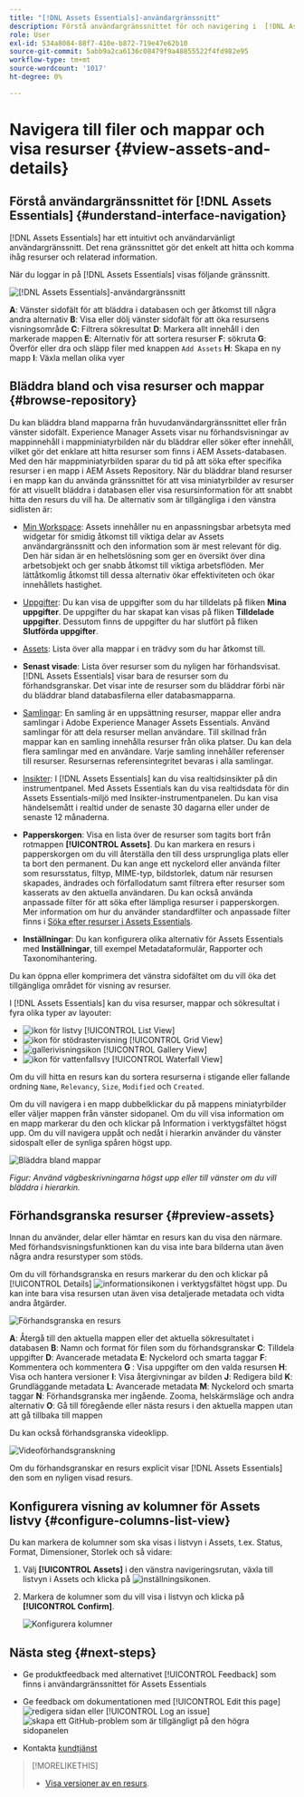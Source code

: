 ```yaml
---
title: "[!DNL Assets Essentials]-användargränssnitt"
description: Förstå användargränssnittet för och navigering i  [!DNL Assets Essentials].
role: User
exl-id: 534a8084-88f7-410e-b872-719e47e62b10
source-git-commit: 5abb9a2ca6136c08479f9a48855522f4fd982e95
workflow-type: tm+mt
source-wordcount: '1017'
ht-degree: 0%

---
```


# Navigera till filer och mappar och visa resurser {#view-assets-and-details}

<!-- TBD: Give screenshots of all views with many assets. Zoom out to showcase how the thumbnails/tiles flow on the UI in different views. -->

<!-- TBD: The options in left sidebar may change. Shared with me and Shared by me are missing for now. Update this section as UI is updated. -->

## Förstå användargränssnittet för [!DNL Assets Essentials] {#understand-interface-navigation}

[!DNL Assets Essentials] har ett intuitivt och användarvänligt användargränssnitt. Det rena gränssnittet gör det enkelt att hitta och komma ihåg resurser och relaterad information.

När du loggar in på [!DNL Assets Essentials] visas följande gränssnitt.

![[!DNL Assets Essentials]-användargränssnitt](assets/essentials-interface.png)

**A**: Vänster sidofält för att bläddra i databasen och ger åtkomst till några andra alternativ **B**: Visa eller dölj vänster sidofält för att öka resursens visningsområde **C**: Filtrera sökresultat **D**: Markera allt innehåll i den markerade mappen **E**: Alternativ för att sortera resurser **F**: sökruta **G**: Överför eller dra och släpp filer med knappen `Add Assets` **H**: Skapa en ny mapp **I**: Växla mellan olika vyer

<!-- TBD: Need an embedded video here with narration. It has to be hosted on MPC to be embeddable. -->

## Bläddra bland och visa resurser och mappar {#browse-repository}

Du kan bläddra bland mapparna från huvudanvändargränssnittet eller från vänster sidofält. Experience Manager Assets visar nu förhandsvisningar av mappinnehåll i mappminiatyrbilden när du bläddrar eller söker efter innehåll, vilket gör det enklare att hitta resurser som finns i AEM Assets-databasen. Med den här mappminiatyrbilden sparar du tid på att söka efter specifika resurser i en mapp i AEM Assets Repository.
När du bläddrar bland resurser i en mapp kan du använda gränssnittet för att visa miniatyrbilder av resurser för att visuellt bläddra i databasen eller visa resursinformation för att snabbt hitta den resurs du vill ha. De alternativ som är tillgängliga i den vänstra sidlisten är:

* [Min Workspace](https://experienceleague.adobe.com/docs/experience-manager-assets-essentials/help/my-workspace.html?lang=sv-SE): Assets innehåller nu en anpassningsbar arbetsyta med widgetar för smidig åtkomst till viktiga delar av Assets användargränssnitt och den information som är mest relevant för dig. Den här sidan är en helhetslösning som ger en översikt över dina arbetsobjekt och ger snabb åtkomst till viktiga arbetsflöden. Mer lättåtkomlig åtkomst till dessa alternativ ökar effektiviteten och ökar innehållets hastighet.
* [Uppgifter](https://experienceleague.adobe.com/docs/experience-manager-assets-essentials/help/my-workspace.html?lang=sv-SE): Du kan visa de uppgifter som du har tilldelats på fliken **Mina uppgifter**. De uppgifter du har skapat kan visas på fliken **Tilldelade uppgifter**. Dessutom finns de uppgifter du har slutfört på fliken **Slutförda uppgifter**.
* [Assets](https://experienceleague.adobe.com/docs/experience-manager-assets-essentials/help/manage-organize.html?lang=sv-SE): Lista över alla mappar i en trädvy som du har åtkomst till.
* **Senast visade**: Lista över resurser som du nyligen har förhandsvisat. [!DNL Assets Essentials] visar bara de resurser som du förhandsgranskar. Det visar inte de resurser som du bläddrar förbi när du bläddrar bland databasfilerna eller databasmapparna.
* [Samlingar](https://experienceleague.adobe.com/docs/experience-manager-assets-essentials/help/manage-collections.html?lang=sv-SE): En samling är en uppsättning resurser, mappar eller andra samlingar i Adobe Experience Manager Assets Essentials. Använd samlingar för att dela resurser mellan användare. Till skillnad från mappar kan en samling innehålla resurser från olika platser. Du kan dela flera samlingar med en användare. Varje samling innehåller referenser till resurser. Resursernas referensintegritet bevaras i alla samlingar.

* [Insikter](https://experienceleague.adobe.com/docs/experience-manager-assets-essentials/help/manage-reports.html?lang=sv-SE#view-live-statistics): I [!DNL Assets Essentials] kan du visa realtidsinsikter på din instrumentpanel. Med Assets Essentials kan du visa realtidsdata för din Assets Essentials-miljö med Insikter-instrumentpanelen. Du kan visa händelsemått i realtid under de senaste 30 dagarna eller under de senaste 12 månaderna.


* **Papperskorgen**: Visa en lista över de resurser som tagits bort från rotmappen **[!UICONTROL Assets]**. Du kan markera en resurs i papperskorgen om du vill återställa den till dess ursprungliga plats eller ta bort den permanent. Du kan ange ett nyckelord eller använda filter som resursstatus, filtyp, MIME-typ, bildstorlek, datum när resursen skapades, ändrades och förfallodatum samt filtrera efter resurser som kasserats av den aktuella användaren. Du kan också använda anpassade filter för att söka efter lämpliga resurser i papperskorgen. Mer information om hur du använder standardfilter och anpassade filter finns i [Söka efter resurser i Assets Essentials](search.md).

* **Inställningar**: Du kan konfigurera olika alternativ för Assets Essentials med **Inställningar**, till exempel Metadataformulär, Rapporter och Taxonomihantering.

<!-- TBD: Not sure if we want to publish these right now. CC Libs are beta as per Greg.
* **Libraries**: Access to [!DNL Adobe Creative Cloud Team] (CCT) Libraries view. This view is visible only if the user is entitled to CCT Libraries.
-->

<!-- TBD: My Work Space shows task inbox and it is not visible on AEM Cloud Demos as of now. It is the source of truth server hence not documenting My Work Space option for now.
-->

Du kan öppna eller komprimera det vänstra sidofältet om du vill öka det tillgängliga området för visning av resurser.

I [!DNL Assets Essentials] kan du visa resurser, mappar och sökresultat i fyra olika typer av layouter:

* ![ikon för listvy](assets/do-not-localize/list-view.png) [!UICONTROL List View]
* ![ikon för stödrastervisning](assets/do-not-localize/grid-view.png) [!UICONTROL Grid View]
* ![gallerivisningsikon](assets/do-not-localize/gallery-view.png) [!UICONTROL Gallery View]
* ![ikon för vattenfallsvy](assets/do-not-localize/waterfall-view.png) [!UICONTROL Waterfall View]

Om du vill hitta en resurs kan du sortera resurserna i stigande eller fallande ordning `Name`, `Relevancy`, `Size`, `Modified` och `Created`.

Om du vill navigera i en mapp dubbelklickar du på mappens miniatyrbilder eller väljer mappen från vänster sidopanel. Om du vill visa information om en mapp markerar du den och klickar på Information i verktygsfältet högst upp. Om du vill navigera uppåt och nedåt i hierarkin använder du vänster sidospalt eller de synliga spåren högst upp.

![Bläddra bland mappar](assets/browsing-folders.png)

*Figur: Använd vägbeskrivningarna högst upp eller till vänster om du vill bläddra i hierarkin.*

## Förhandsgranska resurser {#preview-assets}

Innan du använder, delar eller hämtar en resurs kan du visa den närmare. Med förhandsvisningsfunktionen kan du visa inte bara bilderna utan även några andra resurstyper som stöds.

Om du vill förhandsgranska en resurs markerar du den och klickar på [!UICONTROL Details] ![informationsikonen](assets/do-not-localize/edit-in-icon.png) i verktygsfältet högst upp. Du kan inte bara visa resursen utan även visa detaljerade metadata och vidta andra åtgärder.

![Förhandsgranska en resurs](assets/preview-asset-2.png)

**A**: Återgå till den aktuella mappen eller det aktuella sökresultatet i databasen **B**: Namn och format för filen som du förhandsgranskar **C**: Tilldela uppgifter **D**: Avancerade metadata **E**: Nyckelord och smarta taggar **F**: Kommentera och kommentera **G** : Visa uppgifter om den valda resursen **H**: Visa och hantera versioner **I**: Visa återgivningar av bilden **J**: Redigera bild **K**: Grundläggande metadata **L**: Avancerade metadata **M**: Nyckelord och smarta taggar **N**: Förhandsgranska mer ingående. Zooma, helskärmsläge och andra alternativ **O**: Gå till föregående eller nästa resurs i den aktuella mappen utan att gå tillbaka till mappen

Du kan också förhandsgranska videoklipp.

![Videoförhandsgranskning](/help/using/assets/preview-video.png)

Om du förhandsgranskar en resurs explicit visar [!DNL Assets Essentials] den som en nyligen visad resurs.

<!-- TBD: Describe the options.

Explicitly previewed assets are displayed as recently viewed assets. Give screenshot of this.
Other use cases after previewing.
-->

## Konfigurera visning av kolumner för Assets listvy {#configure-columns-list-view}

Du kan markera de kolumner som ska visas i listvyn i Assets, t.ex. Status, Format, Dimensioner, Storlek och så vidare:

1. Välj **[!UICONTROL Assets]** i den vänstra navigeringsrutan, växla till listvyn i Assets och klicka på ![inställningsikonen](assets/settings-icon.svg).

1. Markera de kolumner som du vill visa i listvyn och klicka på **[!UICONTROL Confirm]**.

   ![Konfigurera kolumner](/help/using/assets/configure-columns.png)

## Nästa steg {#next-steps}

* Ge produktfeedback med alternativet [!UICONTROL Feedback] som finns i användargränssnittet för Assets Essentials

* Ge feedback om dokumentationen med [!UICONTROL Edit this page] ![redigera sidan](assets/do-not-localize/edit-page.png) eller [!UICONTROL Log an issue] ![skapa ett GitHub-problem](assets/do-not-localize/github-issue.png) som är tillgängligt på den högra sidopanelen

* Kontakta [kundtjänst](https://experienceleague.adobe.com/sv?support-solution=General#support)

>[!MORELIKETHIS]
>
>* [Visa versioner av en resurs](/help/using/manage-organize.md#view-versions).
